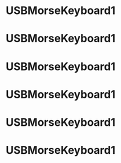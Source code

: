 # USBMorseKeyboard1
# USBMorseKeyboard1
# USBMorseKeyboard1
# USBMorseKeyboard1
# USBMorseKeyboard1
# USBMorseKeyboard1
